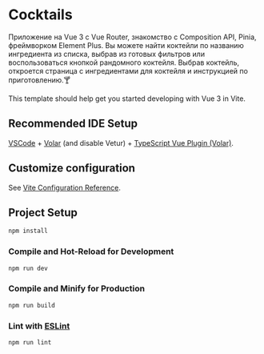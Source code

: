 # Cocktails

Приложение на Vue 3 с Vue Router, знакомство с Composition API, Pinia, фреймворком Element Plus.
Вы можете найти коктейли по названию ингредиента из списка, выбрав из готовых фильтров или воспользоваться кнопкой рандомного коктейля.
Выбрав коктейль, откроется страница с ингредиентами для коктейля и инструкцией по приготовлению.🍸

This template should help get you started developing with Vue 3 in Vite.

## Recommended IDE Setup

[VSCode](https://code.visualstudio.com/) + [Volar](https://marketplace.visualstudio.com/items?itemName=Vue.volar) (and disable Vetur) + [TypeScript Vue Plugin (Volar)](https://marketplace.visualstudio.com/items?itemName=Vue.vscode-typescript-vue-plugin).

## Customize configuration

See [Vite Configuration Reference](https://vitejs.dev/config/).

## Project Setup

```sh
npm install
```

### Compile and Hot-Reload for Development

```sh
npm run dev
```

### Compile and Minify for Production

```sh
npm run build
```

### Lint with [ESLint](https://eslint.org/)

```sh
npm run lint
```
